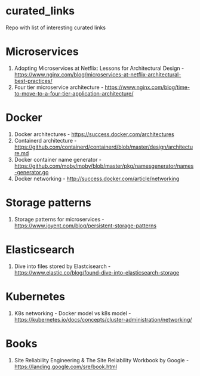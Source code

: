 # curated_links
Repo with list of interesting curated links

# Microservices

1. Adopting Microservices at Netflix: Lessons for Architectural Design - https://www.nginx.com/blog/microservices-at-netflix-architectural-best-practices/
2. Four tier microservice architecture - https://www.nginx.com/blog/time-to-move-to-a-four-tier-application-architecture/

# Docker

1. Docker architectures - https://success.docker.com/architectures
2. Containerd architecture - https://github.com/containerd/containerd/blob/master/design/architecture.md
3. Docker container name generator - https://github.com/moby/moby/blob/master/pkg/namesgenerator/names-generator.go
4. Docker networking - http://success.docker.com/article/networking

# Storage patterns

1. Storage patterns for microservices - https://www.joyent.com/blog/persistent-storage-patterns

# Elasticsearch

1. Dive into files stored by Elastcisearch - https://www.elastic.co/blog/found-dive-into-elasticsearch-storage

# Kubernetes
1. K8s networking - Docker model vs k8s model - https://kubernetes.io/docs/concepts/cluster-administration/networking/

# Books
1. Site Reliability Engineering & The Site Reliability Workbook by Google - https://landing.google.com/sre/book.html


